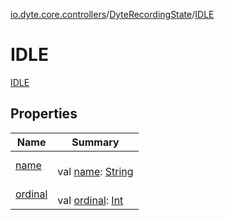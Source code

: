 [io.dyte.core.controllers](../../index.md)/[DyteRecordingState](../index.md)/[IDLE](index.md)

# IDLE


[IDLE](index.md)

## Properties

| Name | Summary |
|---|---|
| [name](../../../com.dyte.mobilecorekmm.models/-dyte-message-type/-p-o-l-l/index.md#-372974862%2FProperties%2F-132266010) | <br/>val [name](../../../com.dyte.mobilecorekmm.models/-dyte-message-type/-p-o-l-l/index.md#-372974862%2FProperties%2F-132266010): [String](https://kotlinlang.org/api/latest/jvm/stdlib/kotlin/-string/index.html) |
| [ordinal](../../../com.dyte.mobilecorekmm.models/-dyte-message-type/-p-o-l-l/index.md#-739389684%2FProperties%2F-132266010) | <br/>val [ordinal](../../../com.dyte.mobilecorekmm.models/-dyte-message-type/-p-o-l-l/index.md#-739389684%2FProperties%2F-132266010): [Int](https://kotlinlang.org/api/latest/jvm/stdlib/kotlin/-int/index.html) |
